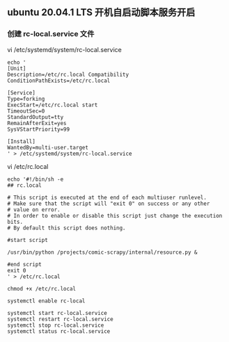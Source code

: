 ## ubuntu 20.04.1 LTS 开机自启动脚本服务开启

### 创建 rc-local.service 文件

vi /etc/systemd/system/rc-local.service

```shell
echo '
[Unit] 
Description=/etc/rc.local Compatibility 
ConditionPathExists=/etc/rc.local 

[Service] 
Type=forking 
ExecStart=/etc/rc.local start 
TimeoutSec=0 
StandardOutput=tty 
RemainAfterExit=yes 
SysVStartPriority=99 

[Install]
WantedBy=multi-user.target
' > /etc/systemd/system/rc-local.service
```

vi /etc/rc.local

```shell
echo '#!/bin/sh -e 
## rc.local

# This script is executed at the end of each multiuser runlevel.
# Make sure that the script will "exit 0" on success or any other 
# value on error. 
# In order to enable or disable this script just change the execution  bits. 
# By default this script does nothing. 

#start script

/usr/bin/python /projects/comic-scrapy/internal/resource.py &

#end script
exit 0
' > /etc/rc.local
```


```shell
chmod +x /etc/rc.local
```


```shell
systemctl enable rc-local
```


```shell
systemctl start rc-local.service
systemctl restart rc-local.service
systemctl stop rc-local.service
systemctl status rc-local.service
```


```shell

```


```shell

```



